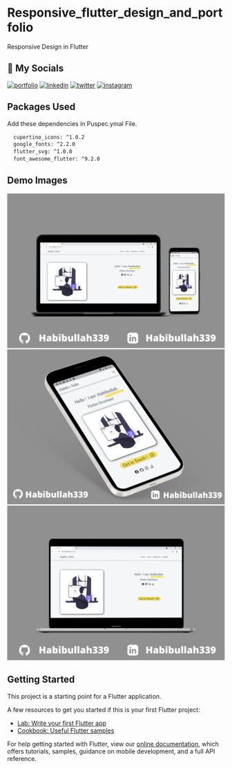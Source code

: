 # Responsive_flutter_design_and_portfolio

Responsive Design in Flutter 
## 🔗 My Socials

[![portfolio](https://img.shields.io/badge/my_website-000?style=for-the-badge&logo=ko-fi&logoColor=white)](https://habibullah339.github.io/Habib_profile/)
[![linkedin](https://img.shields.io/badge/linkedin-0A66C2?style=for-the-badge&logo=linkedin&logoColor=white)](https://www.linkedin.com/in/habib-ullah-9938971b4/)
[![twitter](https://img.shields.io/badge/twitter-1DA1F2?style=for-the-badge&logo=twitter&logoColor=white)](https://twitter.com/Habibul33454718)
[![instagram](https://img.shields.io/badge/instagram-purple?style=for-the-badge&logo=instagram&logoColor=red)](https://instagram.com/hkflutter/)

## Packages Used 

Add these dependencies in Puspec.ymal  File.

```bash
  cupertino_icons: ^1.0.2
  google_fonts: ^2.2.0
  flutter_svg: ^1.0.0
  font_awesome_flutter: ^9.2.0
```

## Demo Images
<img src="https://github.com/Habibullah339/Responsive_UI_building_in_Flutter/blob/master/Habibullah339%20(2).png">
<img src="https://github.com/Habibullah339/Responsive_UI_building_in_Flutter/blob/master/Habibullah339%20(4).png">
<img src="https://github.com/Habibullah339/Responsive_UI_building_in_Flutter/blob/master/Habibullah339%20(3).png">

## Getting Started

This project is a starting point for a Flutter application.

A few resources to get you started if this is your first Flutter project:

- [Lab: Write your first Flutter app](https://flutter.dev/docs/get-started/codelab)
- [Cookbook: Useful Flutter samples](https://flutter.dev/docs/cookbook)

For help getting started with Flutter, view our
[online documentation](https://flutter.dev/docs), which offers tutorials,
samples, guidance on mobile development, and a full API reference.
